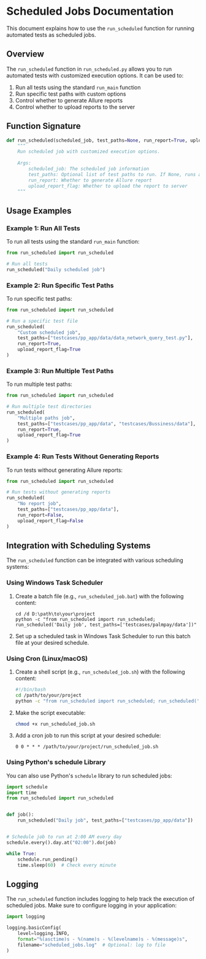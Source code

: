 # Scheduled Jobs Documentation

This document explains how to use the `run_scheduled` function for running automated tests as scheduled jobs.

## Overview

The `run_scheduled` function in `run_scheduled.py` allows you to run automated tests with customized execution options.
It can be used to:

1. Run all tests using the standard `run_main` function
2. Run specific test paths with custom options
3. Control whether to generate Allure reports
4. Control whether to upload reports to the server

## Function Signature

```python
def run_scheduled(scheduled_job, test_paths=None, run_report=True, upload_report_flag=True):
    """
    Run scheduled job with customized execution options.
    
    Args:
        scheduled_job: The scheduled job information
        test_paths: Optional list of test paths to run. If None, runs all tests using run_main
        run_report: Whether to generate Allure report
        upload_report_flag: Whether to upload the report to server
    """
```

## Usage Examples

### Example 1: Run All Tests

To run all tests using the standard `run_main` function:

```python
from run_scheduled import run_scheduled

# Run all tests
run_scheduled("Daily scheduled job")
```

### Example 2: Run Specific Test Paths

To run specific test paths:

```python
from run_scheduled import run_scheduled

# Run a specific test file
run_scheduled(
    "Custom scheduled job",
    test_paths=["testcases/pp_app/data/data_network_query_test.py"],
    run_report=True,
    upload_report_flag=True
)
```

### Example 3: Run Multiple Test Paths

To run multiple test paths:

```python
from run_scheduled import run_scheduled

# Run multiple test directories
run_scheduled(
    "Multiple paths job",
    test_paths=["testcases/pp_app/data", "testcases/Bussiness/data"],
    run_report=True,
    upload_report_flag=True
)
```

### Example 4: Run Tests Without Generating Reports

To run tests without generating Allure reports:

```python
from run_scheduled import run_scheduled

# Run tests without generating reports
run_scheduled(
    "No report job",
    test_paths=["testcases/pp_app/data"],
    run_report=False,
    upload_report_flag=False
)
```

## Integration with Scheduling Systems

The `run_scheduled` function can be integrated with various scheduling systems:

### Using Windows Task Scheduler

1. Create a batch file (e.g., `run_scheduled_job.bat`) with the following content:
   ```batch
   cd /d D:\path\to\your\project
   python -c "from run_scheduled import run_scheduled; run_scheduled('Daily job', test_paths=['testcases/palmpay/data'])"
   ```

2. Set up a scheduled task in Windows Task Scheduler to run this batch file at your desired schedule.

### Using Cron (Linux/macOS)

1. Create a shell script (e.g., `run_scheduled_job.sh`) with the following content:
   ```bash
   #!/bin/bash
   cd /path/to/your/project
   python -c "from run_scheduled import run_scheduled; run_scheduled('Daily job', test_paths=['testcases/palmpay/data'])"
   ```

2. Make the script executable:
   ```bash
   chmod +x run_scheduled_job.sh
   ```

3. Add a cron job to run this script at your desired schedule:
   ```
   0 0 * * * /path/to/your/project/run_scheduled_job.sh
   ```

### Using Python's schedule Library

You can also use Python's `schedule` library to run scheduled jobs:

```python
import schedule
import time
from run_scheduled import run_scheduled


def job():
    run_scheduled("Daily job", test_paths=["testcases/pp_app/data"])


# Schedule job to run at 2:00 AM every day
schedule.every().day.at("02:00").do(job)

while True:
    schedule.run_pending()
    time.sleep(60)  # Check every minute
```

## Logging

The `run_scheduled` function includes logging to help track the execution of scheduled jobs. Make sure to configure
logging in your application:

```python
import logging

logging.basicConfig(
    level=logging.INFO,
    format="%(asctime)s - %(name)s - %(levelname)s - %(message)s",
    filename="scheduled_jobs.log"  # Optional: log to file
)
```
